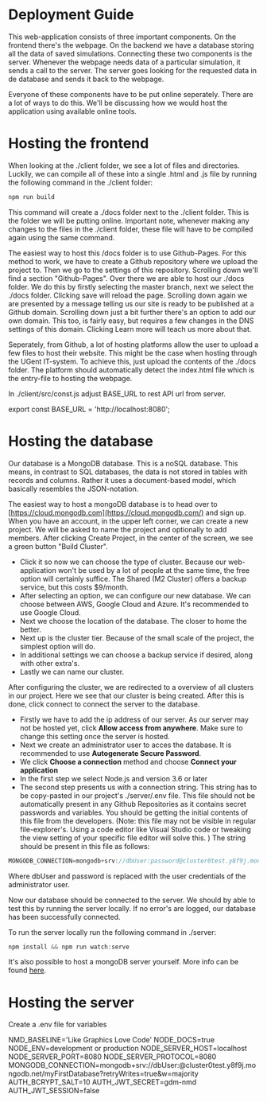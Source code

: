 # Deployment Guide

This web-application consists of three important components. On the frontend there's the webpage. On the backend we have a database storing all the data of saved simulations. Connecting these two components is the server. Whenever the webpage needs data of a particular simulation, it sends a call to the server. The server goes looking for the requested data in de database and sends it back to the webpage.

Everyone of these components have to be put online seperately. There are a lot of ways to do this. We'll be discussing how we would host the application using available online tools.

# Hosting the frontend

When looking at the ./client folder, we see a lot of files and directories. Luckily, we can compile all of these into a single .html and .js file by running the following command in the ./client folder:

```jsx
npm run build
```

This command will create a ./docs folder next to the ./client folder. This is the folder we will be putting online. Important note, whenever making any changes to the files in the ./client folder, these file will have to be compiled again using the same command.

The easiest way to host this /docs folder is to use Github-Pages. For this method to work, we have to create a Github repository where we upload the project to. Then we go to the settings of this repository. Scrolling down we'll find a section "Github-Pages".  Over there we are able to host our ./docs folder. We do this by firstly selecting the master branch, next we select the ./docs folder. Clicking save will reload the page. Scrolling down again we are presented by a message telling us our site is ready to be published at a Github domain. Scrolling down just a bit further there's an option to add our own domain. This too, is fairly easy, but requires a few changes in the DNS settings of this domain. Clicking Learn more will teach us more about that.

Seperately, from Github, a lot of hosting platforms allow the user to upload a few files to host their website. This might be the case when hosting through the UGent IT-system. To achieve this, just upload the contents of the ./docs folder. The platform should automatically detect the index.html file which is the entry-file to hosting the webpage.

In ./client/src/const.js adjust BASE_URL to rest API url from server.

export const BASE_URL = 'http://localhost:8080';

# Hosting the database

Our database is a MongoDB database. This is a noSQL database. This means, in contrast to SQL databases, the data is not stored in tables with records and columns. Rather it uses a document-based model, which basically resembles the JSON-notation. 

The easiest way to host a mongoDB database is to head over to [https://cloud.mongodb.com](https://cloud.mongodb.com/) and sign up. When you have an account, in the upper left corner, we can create a new project. We will be asked to name the project and optionally to add members. After clicking Create Project, in the center of the screen, we see a green button "Build Cluster". 

- Click it so now we can choose the type of cluster. Because our web-application won't be used by a lot of people at the same time, the free option will certainly suffice. The Shared (M2 Cluster) offers a backup service, but this  costs $9/month.
- After selecting an option, we can configure our new database. We can choose between AWS, Google Cloud and Azure. It's recommended to use Google Cloud.
- Next we choose the location of the database. The closer to home the better.
- Next up is the cluster tier. Because of the small scale of the project, the simplest option will do.
- In additional settings we can choose a backup service if desired, along with other extra's.
- Lastly we can name our cluster.

After configuring the cluster, we are redirected to a overview of all clusters in our project. Here we see that our cluster is being created. After this is done, click connect to connect the server to the database.

- Firstly we have to add the ip address of our server. As our server may not be hosted yet, click **Allow access from anywhere**. Make sure to change this setting once the server is hosted.
- Next we create an administrator user to acces the database. It is recommended to use **Autogenerate Secure Password**.
- We click **Choose a connection** method and choose **Connect your application**
- In the first step we select Node.js and version 3.6 or later
- The second step presents us with a connection string. This string has to be copy-pasted in our project's ./server/.env file. This file should not be automatically present in any Github Repositories as it contains secret passwords and variables. You should be getting the initial contents of this file from the developers. (Note: this file may not be visible in regular file-explorer's. Using a code editor like Visual Studio code or tweaking the view setting of your specific file editor will solve this. ) The string should be present in this file as follows:

```jsx
MONGODB_CONNECTION=mongodb+srv://dbUser:password@cluster0test.y8f9j.mongodb.net/myFirstDatabase?retryWrites=true&w=majority
```

Where dbUser and password is replaced with the user credentials of the administrator user.

Now our database should be connected to the server. We should by able to test this by running the server locally. If no error's are logged, our database has been successfully connected.

To run the server locally run the following command in ./server:

```jsx
npm install && npm run watch:serve
```

It's also possible to host a mongoDB server yourself. More info can be found [here](https://marketplace.digitalocean.com/apps/mongodb).

# Hosting the server

Create a .env file for variables 

NMD_BASELINE='Like Graphics Love Code' 
NODE_DOCS=true
NODE_ENV=development or production 
NODE_SERVER_HOST=localhost  
NODE_SERVER_PORT=8080 
NODE_SERVER_PROTOCOL=8080
MONGODB_CONNECTION=mongodb+srv://dbUser:<password>@cluster0test.y8f9j.mongodb.net/myFirstDatabase?retryWrites=true&w=majority
AUTH_BCRYPT_SALT=10 
AUTH_JWT_SECRET=gdm-nmd
AUTH_JWT_SESSION=false
